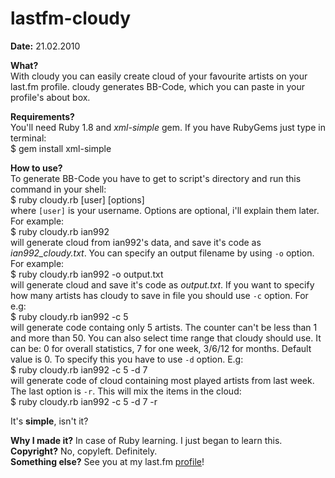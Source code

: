 lastfm-cloudy
======
**Date:** 21.02.2010  
  
**What?**  
With cloudy you can easily create cloud of your favourite artists on your last.fm profile. cloudy generates BB-Code, which you can paste in your profile's about box.

**Requirements?**  
You'll need Ruby 1.8 and *xml-simple* gem. If you have RubyGems just type in terminal:  
	$ gem install xml-simple  
	  
**How to use?**  
To generate BB-Code you have to get to script's directory and run this command in your shell:  
	$ ruby cloudy.rb [user] [options]  
where `[user]` is your username. Options are optional, i'll explain them later. For example:  
	$ ruby cloudy.rb ian992  
will generate cloud from ian992's data, and save it's code as *ian992_cloudy.txt*. You can specify an output filename by using `-o` option. For example:  
	$ ruby cloudy.rb ian992 -o output.txt  
will generate cloud and save it's code as *output.txt*. If you want to specify how many artists has cloudy to save in file you should use `-c` option. For e.g:  
	$ ruby cloudy.rb ian992 -c 5  
will generate code containg only 5 artists. The counter can't be less than 1 and more than 50. You can also select time range that cloudy should use. It can be: 0 for overall statistics, 7 for one week, 3/6/12 for months. Default value is 0. To specify this you have to use `-d` option. E.g:  
	$ ruby cloudy.rb ian992 -c 5 -d 7  
will generate code of cloud containing most played artists from last week. The last option is `-r`. This will mix the items in the cloud:  
	$ ruby cloudy.rb ian992 -c 5 -d 7 -r  

It's **simple**, isn't it?  

**Why I made it?** In case of Ruby learning. I just began to learn this.   
**Copyright?** No, copyleft. Definitely.  
**Something else?** See you at my last.fm [profile](http://last.fm/user/kryszanek)!
